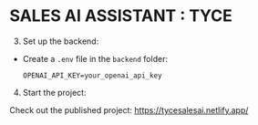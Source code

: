 # SALES AI ASSISTANT : TYCE

3. Set up the backend:
- Create a `.env` file in the `backend` folder:
  ```
  OPENAI_API_KEY=your_openai_api_key
  ```

4. Start the project:


Check out the published project:
https://tycesalesai.netlify.app/
